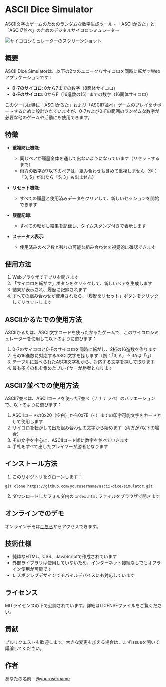 # ASCII Dice Simulator

ASCII文字のゲームのためのランダムな数字生成ツール - 「ASCIIかるた」と「ASCII7並べ」のためのデジタルサイコロシミュレーター

![サイコロシミュレーターのスクリーンショット](/api/placeholder/800/400)

## 概要

ASCII Dice Simulatorは、以下の2つのユニークなサイコロを同時に転がすWebアプリケーションです：

- **0-7のサイコロ**: 0から7までの数字（8面体サイコロ）
- **0-Fのサイコロ**: 0からF（16進数の15）までの数字（16面体サイコロ）

このツールは特に「ASCIIかるた」および「ASCII7並べ」ゲームのプレイをサポートするために設計されていますが、0-7および0-Fの範囲のランダムな数字が必要な他のゲームや活動にも使用できます。

## 特徴

- **重複防止機能**: 
  - 同じペアが履歴全体を通して出ないようになっています（リセットするまで）
  - 両方の数字が7以下のペアは、組み合わせも含めて重複しません（例：「3, 5」が出たら「5, 3」も出ません）

- **リセット機能**:
  - すべての履歴と使用済みデータをクリアして、新しいセッションを開始できます

- **履歴記録**:
  - すべての転がし結果を記録し、タイムスタンプ付きで表示します

- **ステータス表示**:
  - 使用済みのペア数と残りの可能な組み合わせを視覚的に確認できます

## 使用方法

1. Webブラウザでアプリを開きます
2. 「サイコロを転がす」ボタンをクリックして、新しいペアを生成します
3. 結果が表示され、履歴に記録されます
4. すべての組み合わせが使用されたら、「履歴をリセット」ボタンをクリックしてリセットします

## ASCIIかるたでの使用方法

ASCIIかるたは、ASCII文字コードを使ったかるたゲームで、このサイコロシミュレーターを使用して以下のように遊びます：

1. 0-7のサイコロと0-Fのサイコロを同時に転がし、2桁の16進数を作ります
2. その16進数に対応するASCII文字を探します（例：「3, A」→ 3Aは「:」）
3. テーブルに並べられたASCII文字札から、対応する文字を探して取ります
4. 最も多くの札を集めたプレイヤーが勝者となります

## ASCII7並べでの使用方法

ASCII7並べは、ASCIIコードを使った7並べ（ナナナラベ）のバリエーションで、以下のように遊びます：

1. ASCIIコードの0x20（空白）から0x7E（~）までの印字可能文字をカードとして使用します
2. サイコロを転がして出た組み合わせの文字から始めます（両方が7以下の場合）
3. その文字を中心に、ASCIIコード順に数字を並べていきます
4. 手札をすべて出したプレイヤーが勝者となります

## インストール方法

1. このリポジトリをクローンします：
```
git clone https://github.com/yourusername/ascii-dice-simulator.git
```

2. ダウンロードしたフォルダ内の `index.html` ファイルをブラウザで開きます

## オンラインでのデモ

オンラインデモは[こちら](https://yourusername.github.io/ascii-dice-simulator)からアクセスできます。

## 技術仕様

- 純粋なHTML、CSS、JavaScriptで作成されています
- 外部ライブラリは使用していないため、インターネット接続なしでもオフライン使用が可能です
- レスポンシブデザインでモバイルデバイスにも対応しています

## ライセンス

MITライセンスの下で公開されています。詳細はLICENSEファイルをご覧ください。

## 貢献

プルリクエストを歓迎します。大きな変更を加える場合は、まずissueを開いて議論してください。

## 作者

あなたの名前 - [@yourusername](https://github.com/yourusername)
